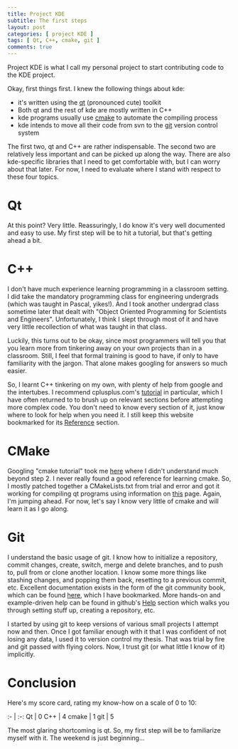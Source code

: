 ```yaml
---
title: Project KDE
subtitle: The first steps
layout: post
categories: [ project KDE ]
tags: [ Qt, C++, cmake, git ]
comments: true
---
```


Project KDE is what I call my personal project to start contributing code to the KDE project.

Okay, first things first. I knew the following things about kde:


- it's written using the [qt](http://qt.digia.com/) (pronounced cute) toolkit
- Both qt and the rest of kde are mostly written in C++
- kde programs usually use <a href="http://www.cmake.org/">cmake</a> to automate the compiling process
- kde intends to move all their code from svn to the <a href="http://git-scm.com">git</a> version control system

The first two, qt and C++ are rather indispensable.
The second two are relatively less important and can be picked up along the way.
There are also kde-specific libraries that I need to get comfortable with, but I can worry about that later.
For now, I need to evaluate where I stand with respect to these four topics.

# Qt

At this point?
Very little.
Reassuringly, I do know it's very well documented and easy to use.
My first step will be to hit a tutorial, but that's getting ahead a bit.

# C++

I don't have much experience learning programming in a classroom setting.
I did take the mandatory programming class for engineering undergrads (which was taught in Pascal, yikes!).
And I took another undergrad class sometime later that dealt with "Object Oriented Programming for Scientists and Engineers".
Unfortunately, I think I slept through most of it and have very little recollection of what was taught in that class.

Luckily, this turns out to be okay, since most programmers will tell you that you learn more from tinkering away on your own projects than in a classroom.
Still, I feel that formal training is good to have, if only to have familiarity with the jargon.
That alone makes googling for answers so much easier.

So, I learnt C++ tinkering on my own, with plenty of help from google and the intertubes.
I recommend cplusplus.com's [tutorial](http://cplusplus.com/doc/tutorial/) in particular, which I have often returned to to brush up on relevant sections before attempting more complex code.
You don't need to know every section of it, just know where to look for help when you need it.
I still keep this website bookmarked for its [Reference](http://cplusplus.com/reference/) section.

# CMake

Googling "cmake tutorial" took me [here](http://www.cmake.org/cmake/help/cmake_tutorial.html) where I didn't understand much beyond step 2.
I never really found a good reference for learning cmake.
So, I mostly patched together a CMakeLists.txt from trial and error and got it working for compiling qt programs using information on [this](http://qt-project.org/quarterly/view/using_cmake_to_build_qt_projects) page.
Again, I'm jumping ahead.
For now, let's say I know very little of cmake and will learn it as I go along.

# Git

I understand the basic usage of git.
I know how to initialize a repository, commit changes, create, switch, merge and delete branches, and to push to, pull from or clone another location.
I know some more things like stashing changes, and popping them back, resetting to a previous commit, etc.
Excellent documentation exists in the form of the git community book, which can be found [here](http://git-scm.com/book), which I have bookmarked.
More hands-on and example-driven help can be found in github's [Help](http://help.github.com/) section which walks you through setting stuff up, creating a repository, etc.

I started by using git to keep versions of various small projects I attempt now and then.
Once I got familiar enough with it that I was confident of not losing any data, I used it to version control my thesis.
That was trial by fire and git passed with flying colors.
Now, I trust git (or what little I know of it) implicitly.

# Conclusion

Here's my score card, rating my know-how on a scale of 0 to 10:

:- | :-:
Qt | 0
C++ | 4
cmake | 1
git | 5

The most glaring shortcoming is qt.
So, my first step will be to familiarize myself with it.
The weekend is just beginning...

